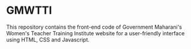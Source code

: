 # GMWTTI
 This repository contains the front-end code of Government Maharani's Women's Teacher Training Institute website for a user-friendly interface using HTML, CSS and Javascript.

